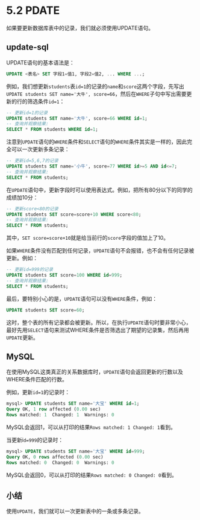 # 5.2 PDATE

如果要更新数据库表中的记录，我们就必须使用UPDATE语句。

## update-sql

UPDATE语句的基本语法是：

```sql
UPDATE <表名> SET 字段1=值1, 字段2=值2, ... WHERE ...;
```

例如，我们想更新`students`表`id=1`的记录的`name`和`score`这两个字段，先写出`UPDATE students SET name='大牛', score=66`，然后在`WHERE`子句中写出需要更新的行的筛选条件`id=1`：

```sql
-- 更新id=1的记录
UPDATE students SET name='大牛', score=66 WHERE id=1;
-- 查询并观察结果:
SELECT * FROM students WHERE id=1;
```

注意到`UPDATE`语句的`WHERE`条件和`SELECT`语句的`WHERE`条件其实是一样的，因此完全可以一次更新多条记录：

```sql
-- 更新id=5,6,7的记录
UPDATE students SET name='小牛', score=77 WHERE id>=5 AND id<=7;
-- 查询并观察结果:
SELECT * FROM students;
```

在`UPDATE`语句中，更新字段时可以使用表达式。例如，把所有80分以下的同学的成绩加10分：

```sql
-- 更新score<80的记录
UPDATE students SET score=score+10 WHERE score<80;
-- 查询并观察结果:
SELECT * FROM students;
```

其中，`SET score=score+10`就是给当前行的`score`字段的值加上了10。

如果`WHERE`条件没有匹配到任何记录，`UPDATE`语句不会报错，也不会有任何记录被更新。例如：

```sql
-- 更新id=999的记录
UPDATE students SET score=100 WHERE id=999;
-- 查询并观察结果:
SELECT * FROM students;
```

最后，要特别小心的是，`UPDATE`语句可以没有`WHERE`条件，例如：

```sql
UPDATE students SET score=60;
```

这时，整个表的所有记录都会被更新。所以，在执行`UPDATE`语句时要非常小心，最好先用`SELECT`语句来测试WHERE条件是否筛选出了期望的记录集，然后再用`UPDATE`更新。

## MySQL
在使用MySQL这类真正的关系数据库时，`UPDATE`语句会返回更新的行数以及WHERE条件匹配的行数。

例如，更新`id=1`的记录时：

```sql
mysql> UPDATE students SET name='大宝' WHERE id=1;
Query OK, 1 row affected (0.00 sec)
Rows matched: 1  Changed: 1  Warnings: 0
```

MySQL会返回1，可以从打印的结果`Rows matched: 1 Changed: 1`看到。

当更新i`d=999`的记录时：

```sql
mysql> UPDATE students SET name='大宝' WHERE id=999;
Query OK, 0 rows affected (0.00 sec)
Rows matched: 0  Changed: 0  Warnings: 0
```

MySQL会返回0，可以从打印的结果`Rows matched: 0 Changed: 0`看到。

## 小结
使用`UPDATE`，我们就可以一次更新表中的一条或多条记录。